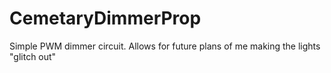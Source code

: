 # CemetaryDimmerProp
Simple PWM dimmer circuit. Allows for future plans of me making the lights "glitch out"
